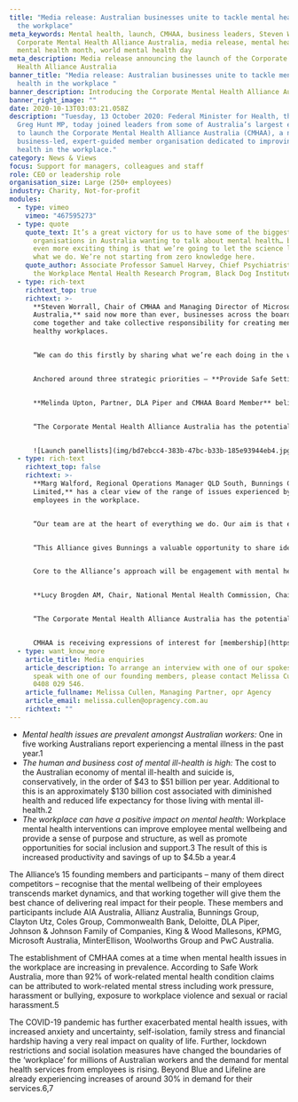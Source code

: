 ```yaml
---
title: "Media release: Australian businesses unite to tackle mental health in
  the workplace"
meta_keywords: Mental health, launch, CMHAA, business leaders, Steven Worrall,
  Corporate Mental Health Alliance Australia, media release, mental health week,
  mental health month, world mental health day
meta_description: Media release announcing the launch of the Corporate Mental
  Health Alliance Australia
banner_title: "Media release: Australian businesses unite to tackle mental
  health in the workplace "
banner_description: Introducing the Corporate Mental Health Alliance Australia
banner_right_image: ""
date: 2020-10-13T03:03:21.058Z
description: "Tuesday, 13 October 2020: Federal Minister for Health, the Hon
  Greg Hunt MP, today joined leaders from some of Australia’s largest employers
  to launch the Corporate Mental Health Alliance Australia (CMHAA), a new
  business-led, expert-guided member organisation dedicated to improving mental
  health in the workplace."
category: News & Views
focus: Support for managers, colleagues and staff
role: CEO or leadership role
organisation_size: Large (250+ employees)
industry: Charity, Not-for-profit
modules:
  - type: vimeo
    vimeo: "467595273"
  - type: quote
    quote_text: It’s a great victory for us to have some of the biggest
      organisations in Australia wanting to talk about mental health… but the
      even more exciting thing is that we’re going to let the science lead us in
      what we do. We’re not starting from zero knowledge here.
    quote_author: Associate Professor Samuel Harvey, Chief Psychiatrist & Head of
      the Workplace Mental Health Research Program, Black Dog Institute
  - type: rich-text
    richtext_top: true
    richtext: >-
      **Steven Worrall, Chair of CMHAA and Managing Director of Microsoft
      Australia,** said now more than ever, businesses across the board need to
      come together and take collective responsibility for creating mentally
      healthy workplaces.


      “We can do this firstly by sharing what we’re each doing in the workplace to support our people’s mental health and wellbeing. None of us think we have all the answers, but we’re all doing lots of things, and in many cases, lots of really good things to support our people who are struggling with mental illness or anxiety. It’s on us as leaders to put mental health at the heart of the business agenda, and to bring our collective experience and resources to the attention of other businesses looking to make improvements in this area. We are an alliance for all businesses, large and small alike.”


      Anchored around three strategic priorities – **Provide Safe Settings**, **Empower Our Leaders**, and **Drive Lasting Change** – and with the support of mental health experts, CMHAA members will work together to find, test and deliver solutions that work for their people.


      **Melinda Upton, Partner, DLA Piper and CMHAA Board Member** believes positive change needs to be championed from the top to erode barriers and enable people to speak up without fear or stigma.


      “The Corporate Mental Health Alliance Australia has the potential to really accelerate a change in the way Australia approaches workplace mental health. Its reach extends not only to the workforces of its members, but also to the workforces of other companies and stakeholder groups that they interact with. The footprint that we can have across Australia is substantial.”


      ![Launch panellists](img/bd7ebcc4-383b-47bc-b33b-185e93944eb4.jpg)
  - type: rich-text
    richtext_top: false
    richtext: >-
      **Marg Walford, Regional Operations Manager QLD South, Bunnings Group
      Limited,** has a clear view of the range of issues experienced by
      employees in the workplace.


      “Our team are at the heart of everything we do. Our aim is that every team member feels comfortable talking about mental health, is supported by their leaders and teammates and is aware and able to access the great resources we have available. This begins with equipping our leaders, at all levels, to provide ongoing support in a safe and purposeful working environment. We continually invest in our team’s training and resources to equip them with the necessary skills and tools to handle any given situation,” said Walford


      “This Alliance gives Bunnings a valuable opportunity to share ideas, collaborate and learn directly from other businesses wanting to make real progress on mental health in the workplace.


      Core to the Alliance’s approach will be engagement with mental health experts, to test the Alliance’s thinking and to come up with new ways as a community to raise the bar on workplace mental health.


      **Lucy Brogden AM, Chair, National Mental Health Commission, Chair, Mentally Healthy Workplace Alliance**, one of 15 members on CMHAA’s expert advisory group says there’s a growing awareness of the need for businesses to go beyond the “yoga and fruit bowl” approach to addressing mental health in the workplace. 


      “The Corporate Mental Health Alliance Australia has the potential to be a powerful voice for change on workplace mental health. It’s effectively an extensive network of mental health champions across some of our country’s largest employers, who are each saying in unison, 'this is really important to us. We are committed to this. We are here to be a part of the change,'” said Brogden.


      CMHAA is receiving expressions of interest for [membership](https://cmhaa.org.au/membership/) beginning in 2021.
  - type: want_know_more
    article_title: Media enquiries
    article_description: To arrange an interview with one of our spokespeople, or to
      speak with one of our founding members, please contact Melissa Cullen on
      0408 029 546.
    article_fullname: Melissa Cullen, Managing Partner, opr Agency
    article_email: melissa.cullen@opragency.com.au
    richtext: ""
---
```

* *Mental health issues are prevalent amongst Australian workers:* One in five working Australians report experiencing a mental illness in the past year.1
* *The human and business cost of mental ill-health is high:* The cost to the Australian economy of mental ill-health and suicide is, conservatively, in the order of $43 to $51 billion per year. Additional to this is an approximately $130 billion cost associated with diminished health and reduced life expectancy for those living with mental ill-health.2
* *The workplace can have a positive impact on mental health:* Workplace mental health interventions can improve employee mental wellbeing and provide a sense of purpose and structure, as well as promote opportunities for social inclusion and support.3 The result of this is increased productivity and savings of up to $4.5b a year.4

The Alliance’s 15 founding members and participants – many of them direct competitors – recognise that the mental wellbeing of their employees transcends market dynamics, and that working together will give them the best chance of delivering real impact for their people. These members and participants include AIA Australia, Allianz Australia, Bunnings Group, Clayton Utz, Coles Group, Commonwealth Bank, Deloitte, DLA Piper, Johnson & Johnson Family of Companies, King & Wood Mallesons, KPMG, Microsoft Australia, MinterEllison, Woolworths Group and PwC Australia.

The establishment of CMHAA comes at a time when mental health issues in the workplace are increasing in prevalence. According to Safe Work Australia, more than 92% of work-related mental health condition claims can be attributed to work-related mental stress including work pressure, harassment or bullying, exposure to workplace violence and sexual or racial harassment.5

The COVID-19 pandemic has further exacerbated mental health issues, with increased anxiety and uncertainty, self-isolation, family stress and financial hardship having a very real impact on quality of life. Further, lockdown restrictions and social isolation measures have changed the boundaries of the ‘workplace’ for millions of Australian workers and the demand for mental health services from employees is rising. Beyond Blue and Lifeline are already experiencing increases of around 30% in demand for their services.6,7